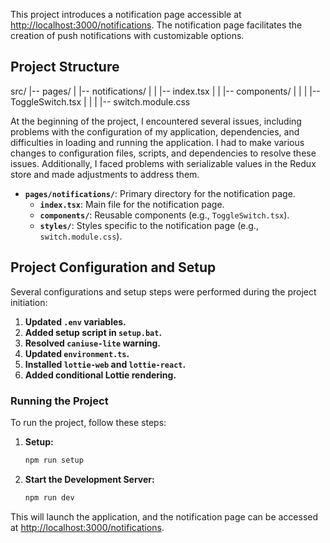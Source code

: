 
This project introduces a notification page accessible at [http://localhost:3000/notifications](http://localhost:3000/notifications). The notification page facilitates the creation of push notifications with customizable options.

## Project Structure

src/
|-- pages/
| |-- notifications/
| | |-- index.tsx
| | |-- components/
| | | |-- ToggleSwitch.tsx
| | | |-- switch.module.css



At the beginning of the project, I encountered several issues, including problems with the configuration of my application, dependencies, and difficulties in loading and running the application. I had to make various changes to configuration files, scripts, and dependencies to resolve these issues. Additionally, I faced problems with serializable values in the Redux store and made adjustments to address them.

- **`pages/notifications/`**: Primary directory for the notification page.
  - **`index.tsx`**: Main file for the notification page.
  - **`components/`**: Reusable components (e.g., `ToggleSwitch.tsx`).
  - **`styles/`**: Styles specific to the notification page (e.g., `switch.module.css`).

## Project Configuration and Setup

Several configurations and setup steps were performed during the project initiation:

1. **Updated `.env` variables.**
2. **Added setup script in `setup.bat`.**
3. **Resolved `caniuse-lite` warning.**
4. **Updated `environment.ts`.**
5. **Installed `lottie-web` and `lottie-react`.**
6. **Added conditional Lottie rendering.**

### Running the Project

To run the project, follow these steps:

1. **Setup:**
    ```bash
    npm run setup
    ```

2. **Start the Development Server:**
    ```bash
    npm run dev
    ```

This will launch the application, and the notification page can be accessed at [http://localhost:3000/notifications](http://localhost:3000/notifications).
